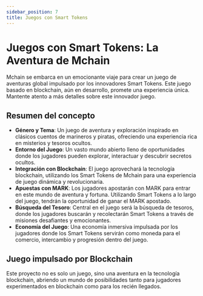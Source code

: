 ```yaml
---
sidebar_position: 7
title: Juegos con Smart Tokens
---
```


# Juegos con Smart Tokens: La Aventura de Mchain

Mchain se embarca en un emocionante viaje para crear un juego de aventuras global impulsado por los innovadores Smart Tokens. Este juego basado en blockchain, aún en desarrollo, promete una experiencia única. Mantente atento a más detalles sobre este innovador juego.

## Resumen del concepto

- **Género y Tema**: Un juego de aventura y exploración inspirado en clásicos cuentos de marineros y piratas, ofreciendo una experiencia rica en misterios y tesoros ocultos.
- **Entorno del Juego**: Un vasto mundo abierto lleno de oportunidades donde los jugadores pueden explorar, interactuar y descubrir secretos ocultos.
- **Integración con Blockchain**: El juego aprovechará la tecnología blockchain, utilizando los Smart Tokens de Mchain para una experiencia de juego dinámica y revolucionaria.
- **Apuestas con MARK**: Los jugadores apostarán con MARK para entrar en este mundo de aventura y fortuna. Utilizando Smart Tokens a lo largo del juego, tendrán la oportunidad de ganar el MARK apostado.
- **Búsqueda del Tesoro**: Central en el juego será la búsqueda de tesoros, donde los jugadores buscarán y recolectarán Smart Tokens a través de misiones desafiantes y emocionantes.
- **Economía del Juego**: Una economía inmersiva impulsada por los jugadores donde los Smart Tokens servirán como moneda para el comercio, intercambio y progresión dentro del juego.

## Juego impulsado por Blockchain

Este proyecto no es solo un juego, sino una aventura en la tecnología blockchain, abriendo un mundo de posibilidades tanto para jugadores experimentados en blockchain como para los recién llegados.
